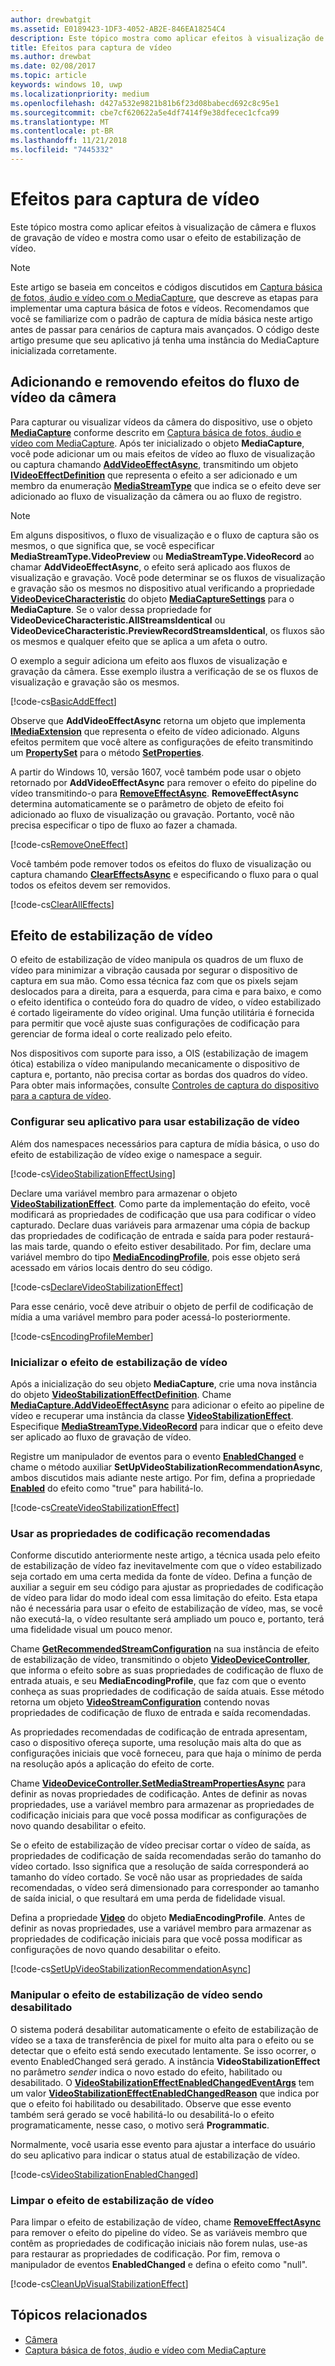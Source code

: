 ```yaml
---
author: drewbatgit
ms.assetid: E0189423-1DF3-4052-AB2E-846EA18254C4
description: Este tópico mostra como aplicar efeitos à visualização de câmera e fluxos de gravação de vídeo e mostra como usar o efeito de estabilização de vídeo.
title: Efeitos para captura de vídeo
ms.author: drewbat
ms.date: 02/08/2017
ms.topic: article
keywords: windows 10, uwp
ms.localizationpriority: medium
ms.openlocfilehash: d427a532e9821b81b6f23d08babecd692c8c95e1
ms.sourcegitcommit: cbe7cf620622a5e4df7414f9e38dfecec1cfca99
ms.translationtype: MT
ms.contentlocale: pt-BR
ms.lasthandoff: 11/21/2018
ms.locfileid: "7445332"
---
```

# <a name="effects-for-video-capture"></a>Efeitos para captura de vídeo


Este tópico mostra como aplicar efeitos à visualização de câmera e fluxos de gravação de vídeo e mostra como usar o efeito de estabilização de vídeo.

> [!NOTE] 
> Este artigo se baseia em conceitos e códigos discutidos em [Captura básica de fotos, áudio e vídeo com o MediaCapture](basic-photo-video-and-audio-capture-with-MediaCapture.md), que descreve as etapas para implementar uma captura básica de fotos e vídeos. Recomendamos que você se familiarize com o padrão de captura de mídia básica neste artigo antes de passar para cenários de captura mais avançados. O código deste artigo presume que seu aplicativo já tenha uma instância do MediaCapture inicializada corretamente.

## <a name="adding-and-removing-effects-from-the-camera-video-stream"></a>Adicionando e removendo efeitos do fluxo de vídeo da câmera
Para capturar ou visualizar vídeos da câmera do dispositivo, use o objeto [**MediaCapture**](https://msdn.microsoft.com/library/windows/apps/Windows.Media.Capture.MediaCapture) conforme descrito em [Captura básica de fotos, áudio e vídeo com MediaCapture](basic-photo-video-and-audio-capture-with-MediaCapture.md). Após ter inicializado o objeto **MediaCapture**, você pode adicionar um ou mais efeitos de vídeo ao fluxo de visualização ou captura chamando [**AddVideoEffectAsync**](https://msdn.microsoft.com/library/windows/apps/dn878035), transmitindo um objeto [**IVideoEffectDefinition**](https://msdn.microsoft.com/library/windows/apps/Windows.Media.Effects.IVideoEffectDefinition) que representa o efeito a ser adicionado e um membro da enumeração [**MediaStreamType**](https://msdn.microsoft.com/library/windows/apps/Windows.Media.Capture.MediaStreamType) que indica se o efeito deve ser adicionado ao fluxo de visualização da câmera ou ao fluxo de registro.

> [!NOTE]
> Em alguns dispositivos, o fluxo de visualização e o fluxo de captura são os mesmos, o que significa que, se você especificar **MediaStreamType.VideoPreview** ou **MediaStreamType.VideoRecord** ao chamar **AddVideoEffectAsync**, o efeito será aplicado aos fluxos de visualização e gravação. Você pode determinar se os fluxos de visualização e gravação são os mesmos no dispositivo atual verificando a propriedade [**VideoDeviceCharacteristic**](https://msdn.microsoft.com/library/windows/apps/Windows.Media.Capture.MediaCaptureSettings.VideoDeviceCharacteristic) do objeto [**MediaCaptureSettings**](https://msdn.microsoft.com/library/windows/apps/Windows.Media.Capture.MediaCapture.MediaCaptureSettings) para o **MediaCapture**. Se o valor dessa propriedade for **VideoDeviceCharacteristic.AllStreamsIdentical** ou **VideoDeviceCharacteristic.PreviewRecordStreamsIdentical**, os fluxos são os mesmos e qualquer efeito que se aplica a um afeta o outro.

O exemplo a seguir adiciona um efeito aos fluxos de visualização e gravação da câmera. Esse exemplo ilustra a verificação de se os fluxos de visualização e gravação são os mesmos.

[!code-cs[BasicAddEffect](./code/SimpleCameraPreview_Win10/cs/MainPage.Effects.xaml.cs#SnippetBasicAddEffect)]

Observe que **AddVideoEffectAsync** retorna um objeto que implementa [**IMediaExtension**](https://msdn.microsoft.com/library/windows/apps/Windows.Media.IMediaExtension) que representa o efeito de vídeo adicionado. Alguns efeitos permitem que você altere as configurações de efeito transmitindo um [**PropertySet**](https://msdn.microsoft.com/library/windows/apps/Windows.Foundation.Collections.PropertySet) para o método [**SetProperties**](https://msdn.microsoft.com/library/windows/apps/br240986).

A partir do Windows 10, versão 1607, você também pode usar o objeto retornado por **AddVideoEffectAsync** para remover o efeito do pipeline do vídeo transmitindo-o para [**RemoveEffectAsync**](https://msdn.microsoft.com/library/windows/apps/mt667957). **RemoveEffectAsync** determina automaticamente se o parâmetro de objeto de efeito foi adicionado ao fluxo de visualização ou gravação. Portanto, você não precisa especificar o tipo de fluxo ao fazer a chamada.

[!code-cs[RemoveOneEffect](./code/SimpleCameraPreview_Win10/cs/MainPage.Effects.xaml.cs#SnippetRemoveOneEffect)]

Você também pode remover todos os efeitos do fluxo de visualização ou captura chamando [**ClearEffectsAsync**](https://msdn.microsoft.com/library/windows/apps/br226592) e especificando o fluxo para o qual todos os efeitos devem ser removidos.

[!code-cs[ClearAllEffects](./code/SimpleCameraPreview_Win10/cs/MainPage.Effects.xaml.cs#SnippetClearAllEffects)]

## <a name="video-stabilization-effect"></a>Efeito de estabilização de vídeo

O efeito de estabilização de vídeo manipula os quadros de um fluxo de vídeo para minimizar a vibração causada por segurar o dispositivo de captura em sua mão. Como essa técnica faz com que os pixels sejam deslocados para a direita, para a esquerda, para cima e para baixo, e como o efeito identifica o conteúdo fora do quadro de vídeo, o vídeo estabilizado é cortado ligeiramente do vídeo original. Uma função utilitária é fornecida para permitir que você ajuste suas configurações de codificação para gerenciar de forma ideal o corte realizado pelo efeito.

Nos dispositivos com suporte para isso, a OIS (estabilização de imagem ótica) estabiliza o vídeo manipulando mecanicamente o dispositivo de captura e, portanto, não precisa cortar as bordas dos quadros do vídeo. Para obter mais informações, consulte [Controles de captura do dispositivo para a captura de vídeo](capture-device-controls-for-video-capture.md).

### <a name="set-up-your-app-to-use-video-stabilization"></a>Configurar seu aplicativo para usar estabilização de vídeo

Além dos namespaces necessários para captura de mídia básica, o uso do efeito de estabilização de vídeo exige o namespace a seguir.

[!code-cs[VideoStabilizationEffectUsing](./code/SimpleCameraPreview_Win10/cs/MainPage.Effects.xaml.cs#SnippetVideoStabilizationEffectUsing)]

Declare uma variável membro para armazenar o objeto [**VideoStabilizationEffect**](https://msdn.microsoft.com/library/windows/apps/dn926760). Como parte da implementação do efeito, você modificará as propriedades de codificação que usa para codificar o vídeo capturado. Declare duas variáveis para armazenar uma cópia de backup das propriedades de codificação de entrada e saída para poder restaurá-las mais tarde, quando o efeito estiver desabilitado. Por fim, declare uma variável membro do tipo [**MediaEncodingProfile**](https://msdn.microsoft.com/library/windows/apps/hh701026), pois esse objeto será acessado em vários locais dentro do seu código.

[!code-cs[DeclareVideoStabilizationEffect](./code/SimpleCameraPreview_Win10/cs/MainPage.Effects.xaml.cs#SnippetDeclareVideoStabilizationEffect)]

Para esse cenário, você deve atribuir o objeto de perfil de codificação de mídia a uma variável membro para poder acessá-lo posteriormente.

[!code-cs[EncodingProfileMember](./code/SimpleCameraPreview_Win10/cs/MainPage.Effects.xaml.cs#SnippetEncodingProfileMember)]

### <a name="initialize-the-video-stabilization-effect"></a>Inicializar o efeito de estabilização de vídeo

Após a inicialização do seu objeto **MediaCapture**, crie uma nova instância do objeto [**VideoStabilizationEffectDefinition**](https://msdn.microsoft.com/library/windows/apps/dn926762). Chame [**MediaCapture.AddVideoEffectAsync**](https://msdn.microsoft.com/library/windows/apps/dn878035) para adicionar o efeito ao pipeline de vídeo e recuperar uma instância da classe [**VideoStabilizationEffect**](https://msdn.microsoft.com/library/windows/apps/dn926760). Especifique [**MediaStreamType.VideoRecord**](https://msdn.microsoft.com/library/windows/apps/br226640) para indicar que o efeito deve ser aplicado ao fluxo de gravação de vídeo.

Registre um manipulador de eventos para o evento [**EnabledChanged**](https://msdn.microsoft.com/library/windows/apps/dn948982) e chame o método auxiliar **SetUpVideoStabilizationRecommendationAsync**, ambos discutidos mais adiante neste artigo. Por fim, defina a propriedade [**Enabled**](https://msdn.microsoft.com/library/windows/apps/dn926775) do efeito como "true" para habilitá-lo.

[!code-cs[CreateVideoStabilizationEffect](./code/SimpleCameraPreview_Win10/cs/MainPage.Effects.xaml.cs#SnippetCreateVideoStabilizationEffect)]

### <a name="use-recommended-encoding-properties"></a>Usar as propriedades de codificação recomendadas

Conforme discutido anteriormente neste artigo, a técnica usada pelo efeito de estabilização de vídeo faz inevitavelmente com que o vídeo estabilizado seja cortado em uma certa medida da fonte de vídeo. Defina a função de auxiliar a seguir em seu código para ajustar as propriedades de codificação de vídeo para lidar do modo ideal com essa limitação do efeito. Esta etapa não é necessária para usar o efeito de estabilização de vídeo, mas, se você não executá-la, o vídeo resultante será ampliado um pouco e, portanto, terá uma fidelidade visual um pouco menor.

Chame [**GetRecommendedStreamConfiguration**](https://msdn.microsoft.com/library/windows/apps/dn948983) na sua instância de efeito de estabilização de vídeo, transmitindo o objeto [**VideoDeviceController**](https://msdn.microsoft.com/library/windows/apps/br226825), que informa o efeito sobre as suas propriedades de codificação de fluxo de entrada atuais, e seu **MediaEncodingProfile**, que faz com que o evento conheça as suas propriedades de codificação de saída atuais. Esse método retorna um objeto [**VideoStreamConfiguration**](https://msdn.microsoft.com/library/windows/apps/dn926727) contendo novas propriedades de codificação de fluxo de entrada e saída recomendadas.

As propriedades recomendadas de codificação de entrada apresentam, caso o dispositivo ofereça suporte, uma resolução mais alta do que as configurações iniciais que você forneceu, para que haja o mínimo de perda na resolução após a aplicação do efeito de corte.

Chame [**VideoDeviceController.SetMediaStreamPropertiesAsync**](https://msdn.microsoft.com/library/windows/apps/hh700895) para definir as novas propriedades de codificação. Antes de definir as novas propriedades, use a variável membro para armazenar as propriedades de codificação iniciais para que você possa modificar as configurações de novo quando desabilitar o efeito.

Se o efeito de estabilização de vídeo precisar cortar o vídeo de saída, as propriedades de codificação de saída recomendadas serão do tamanho do vídeo cortado. Isso significa que a resolução de saída corresponderá ao tamanho do vídeo cortado. Se você não usar as propriedades de saída recomendadas, o vídeo será dimensionado para corresponder ao tamanho de saída inicial, o que resultará em uma perda de fidelidade visual.

Defina a propriedade [**Video**](https://msdn.microsoft.com/library/windows/apps/hh701124) do objeto **MediaEncodingProfile**. Antes de definir as novas propriedades, use a variável membro para armazenar as propriedades de codificação iniciais para que você possa modificar as configurações de novo quando desabilitar o efeito.

[!code-cs[SetUpVideoStabilizationRecommendationAsync](./code/SimpleCameraPreview_Win10/cs/MainPage.Effects.xaml.cs#SnippetSetUpVideoStabilizationRecommendationAsync)]

### <a name="handle-the-video-stabilization-effect-being-disabled"></a>Manipular o efeito de estabilização de vídeo sendo desabilitado

O sistema poderá desabilitar automaticamente o efeito de estabilização de vídeo se a taxa de transferência de pixel for muito alta para o efeito ou se detectar que o efeito está sendo executado lentamente. Se isso ocorrer, o evento EnabledChanged será gerado. A instância **VideoStabilizationEffect** no parâmetro *sender* indica o novo estado do efeito, habilitado ou desabilitado. O [**VideoStabilizationEffectEnabledChangedEventArgs**](https://msdn.microsoft.com/library/windows/apps/dn948979) tem um valor [**VideoStabilizationEffectEnabledChangedReason**](https://msdn.microsoft.com/library/windows/apps/dn948981) que indica por que o efeito foi habilitado ou desabilitado. Observe que esse evento também será gerado se você habilitá-lo ou desabilitá-lo o efeito programaticamente, nesse caso, o motivo será **Programmatic**.

Normalmente, você usaria esse evento para ajustar a interface do usuário do seu aplicativo para indicar o status atual de estabilização de vídeo.

[!code-cs[VideoStabilizationEnabledChanged](./code/SimpleCameraPreview_Win10/cs/MainPage.Effects.xaml.cs#SnippetVideoStabilizationEnabledChanged)]

### <a name="clean-up-the-video-stabilization-effect"></a>Limpar o efeito de estabilização de vídeo

Para limpar o efeito de estabilização de vídeo, chame [**RemoveEffectAsync**](https://msdn.microsoft.com/library/windows/apps/mt667957) para remover o efeito do pipeline do vídeo. Se as variáveis membro que contêm as propriedades de codificação iniciais não forem nulas, use-as para restaurar as propriedades de codificação. Por fim, remova o manipulador de eventos **EnabledChanged** e defina o efeito como "null".

[!code-cs[CleanUpVisualStabilizationEffect](./code/SimpleCameraPreview_Win10/cs/MainPage.Effects.xaml.cs#SnippetCleanUpVisualStabilizationEffect)]

## <a name="related-topics"></a>Tópicos relacionados

* [Câmera](camera.md)
* [Captura básica de fotos, áudio e vídeo com MediaCapture](basic-photo-video-and-audio-capture-with-MediaCapture.md)
 

 




